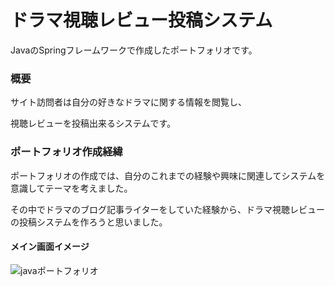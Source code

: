 # ドラマ視聴レビュー投稿システム

JavaのSpringフレームワークで作成したポートフォリオです。

### 概要

サイト訪問者は自分の好きなドラマに関する情報を閲覧し、

視聴レビューを投稿出来るシステムです。

### ポートフォリオ作成経緯
ポートフォリオの作成では、自分のこれまでの経験や興味に関連してシステムを意識してテーマを考えました。

その中でドラマのブログ記事ライターをしていた経験から、ドラマ視聴レビューの投稿システムを作ろうと思いました。

#### メイン画面イメージ

![javaポートフォリオ](https://user-images.githubusercontent.com/73512554/110128559-44901c80-7e0a-11eb-9abc-96131af236f7.jpg)

